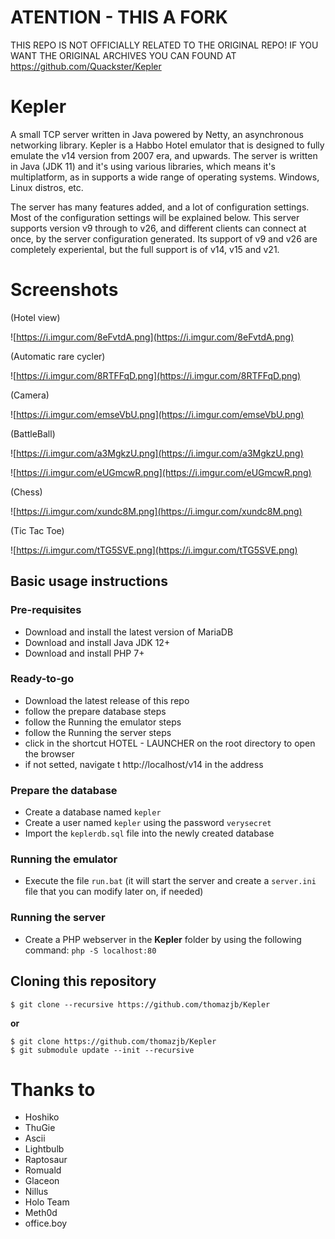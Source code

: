 # ATENTION - THIS A FORK

THIS REPO IS NOT OFFICIALLY RELATED TO THE ORIGINAL REPO! IF YOU WANT THE ORIGINAL ARCHIVES YOU CAN FOUND AT https://github.com/Quackster/Kepler

# Kepler

A small TCP server written in Java powered by Netty, an asynchronous networking library. Kepler is a Habbo Hotel emulator that is designed to fully emulate the v14 version from 2007 era, and upwards. The server is written in Java (JDK 11) and it's using various libraries, which means it's multiplatform, as in supports a wide range of operating systems. Windows, Linux distros, etc.

The server has many features added, and a lot of configuration settings. Most of the configuration settings will be explained below. This server supports version v9 through to v26, and different clients can connect at once, by the server configuration generated. Its support of v9 and v26 are completely experiental, but the full support is of v14, v15 and v21.

# Screenshots

(Hotel view)

![https://i.imgur.com/8eFvtdA.png](https://i.imgur.com/8eFvtdA.png)

(Automatic rare cycler)

![https://i.imgur.com/8RTFFqD.png](https://i.imgur.com/8RTFFqD.png)

(Camera)

![https://i.imgur.com/emseVbU.png](https://i.imgur.com/emseVbU.png)

(BattleBall)

![https://i.imgur.com/a3MgkzU.png](https://i.imgur.com/a3MgkzU.png)

![https://i.imgur.com/eUGmcwR.png](https://i.imgur.com/eUGmcwR.png)

(Chess)

![https://i.imgur.com/xundc8M.png](https://i.imgur.com/xundc8M.png)

(Tic Tac Toe)

![https://i.imgur.com/tTG5SVE.png](https://i.imgur.com/tTG5SVE.png)

## Basic usage instructions

### Pre-requisites

- Download and install the latest version of MariaDB
- Download and install Java JDK 12+
- Download and install PHP 7+

### Ready-to-go

- Download the latest release of this repo
- follow the prepare database steps
- follow the Running the emulator steps
- follow the Running the server steps
- click in the shortcut HOTEL - LAUNCHER on the root directory to open the browser
- if not setted, navigate t http://localhost/v14 in the address 

### Prepare the database

- Create a database named `kepler`
- Create a user named `kepler` using the password `verysecret`
- Import the `keplerdb.sql` file into the newly created database

### Running the emulator

- Execute the file `run.bat` (it will start the server and create a `server.ini` file that you can modify later on, if needed)

### Running the server

- Create a PHP webserver in the **Kepler** folder by using the following command: `php -S localhost:80`

## Cloning this repository

```
$ git clone --recursive https://github.com/thomazjb/Kepler
```

**or**

```
$ git clone https://github.com/thomazjb/Kepler
$ git submodule update --init --recursive
```

# Thanks to

* Hoshiko
* ThuGie
* Ascii
* Lightbulb
* Raptosaur
* Romuald
* Glaceon
* Nillus
* Holo Team
* Meth0d
* office.boy
